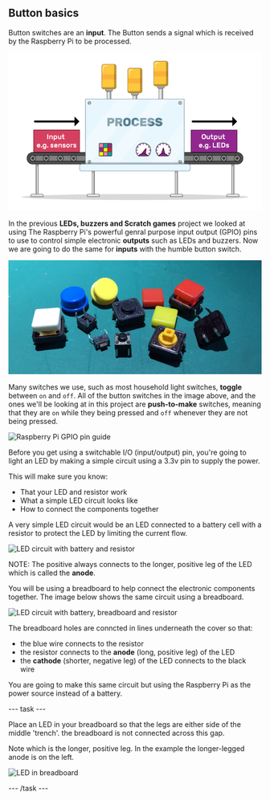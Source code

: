 ## Button basics

Button switches are an **input**. The Button sends a signal which is received by the Raspberry Pi to be processed.

![Input Output](images/buttonBasics_inputOutput.png)

In the previous **LEDs, buzzers and Scratch games** project we looked at using The Raspberry Pi's powerful genral purpose input output (GPIO) pins to use to control simple electronic **outputs** such as LEDs and buzzers. Now we are going to do the same for **inputs** with the humble button switch.

![Button switches](images/buttonBasics_buttonSwitches.png)

Many switches we use, such as most household light switches, **toggle** between `on` and `off`. All of the button switches in the image above, and the ones we'll be looking at in this project are **push-to-make** switches, meaning that they are `on` while they being pressed and `off` whenever they are not being pressed.



![Raspberry Pi GPIO pin guide](images/lightLED_RPi_gpioPinRef.png)

Before you get using a switchable I/O (input/output) pin, you're going to light an LED by making a simple circuit using a 3.3v pin to supply the power.

This will make sure you know:
+ That your LED and resistor work
+ What a simple LED circuit looks like
+ How to connect the components together

A very simple LED circuit would be an LED connected to a battery cell with a resistor to protect the LED by limiting the current flow.

![LED circuit with battery and resistor](images/lightLED_batteryLedCircuit.png)

NOTE: The positive always connects to the longer, positive leg of the LED which is called the **anode**.

You will be using a breadboard to help connect the electronic components together. The image below shows the same circuit using a breadboard.

![LED circuit with battery, breadboard and resistor](images/lightLED_batteryBreadLedCircuit.png)

The breadboard holes are conncted in lines underneath the cover so that:
+ the blue wire connects to the resistor
+ the resistor connects to the **anode** (long, positive leg) of the LED
+ the **cathode** (shorter, negative leg) of the LED connects to the black wire

You are going to make this same circuit but using the Raspberry Pi as the power source instead of a battery.

--- task ---

Place an LED in your breadboard so that the legs are either side of the middle 'trench'. the breadboard is not connected across this gap.

Note which is the longer, positive leg. In the example the longer-legged anode is on the left.

![LED in breadboard](images/lightLED_ledInBb.png)

--- /task ---